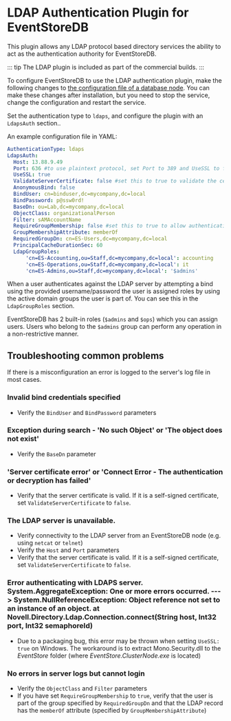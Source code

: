# LDAP Authentication Plugin for EventStoreDB

This plugin allows any LDAP protocol based directory services the ability to act as the authentication authority for EventStoreDB.

::: tip
The LDAP plugin is included as part of the commercial builds.
:::

To configure EventStoreDB to use the LDAP authentication plugin, make the following changes to [the configuration file of a database node](/server/v5/configuration.md). You can make these changes after installation, but you need to stop the service, change the configuration and restart the service.

Set the authentication type to `ldaps`, and configure the plugin with an `LdapsAuth` section..

An example configuration file in YAML:

```yaml
AuthenticationType: ldaps
LdapsAuth:
  Host: 13.88.9.49
  Port: 636 #to use plaintext protocol, set Port to 389 and UseSSL to false 
  UseSSL: true
  ValidateServerCertificate: false #set this to true to validate the certificate chain
  AnonymousBind: false
  BindUser: cn=binduser,dc=mycompany,dc=local
  BindPassword: p@ssw0rd!
  BaseDn: ou=Lab,dc=mycompany,dc=local
  ObjectClass: organizationalPerson
  Filter: sAMAccountName
  RequireGroupMembership: false #set this to true to allow authentication only if the user is a member of the group specified by RequiredGroupDn
  GroupMembershipAttribute: memberOf
  RequiredGroupDn: cn=ES-Users,dc=mycompany,dc=local
  PrincipalCacheDurationSec: 60
  LdapGroupRoles:
      'cn=ES-Accounting,ou=Staff,dc=mycompany,dc=local': accounting
      'cn=ES-Operations,ou=Staff,dc=mycompany,dc=local': it
      'cn=ES-Admins,ou=Staff,dc=mycompany,dc=local': '$admins'
```

When a user authenticates against the LDAP server by attempting a bind using the provided username/password the user is assigned roles by using the active domain groups the user is part of. You can see this in the `LdapGroupRoles` section.

EventStoreDB has 2 built-in roles (`$admins` and `$ops`) which you can assign users. Users who belong to the `$admins` group can perform any operation in a non-restrictive manner.

## Troubleshooting common problems

If there is a misconfiguration an error is logged to the server's log file in most cases.

### Invalid bind credentials specified

-   Verify the `BindUser` and `BindPassword` parameters

### Exception during search - 'No such Object' or 'The object does not exist'

-   Verify the `BaseDn` parameter

### 'Server certificate error' or 'Connect Error - The authentication or decryption has failed'

-   Verify that the server certificate is valid. If it is a self-signed certificate, set `ValidateServerCertificate` to `false`.

### The LDAP server is unavailable.

-   Verify connectivity to the LDAP server from an EventStoreDB node (e.g. using `netcat` or `telnet`)
-   Verify the `Host` and `Port` parameters
-   Verify that the server certificate is valid. If it is a self-signed certificate, set `ValidateServerCertificate` to `false`.

### Error authenticating with LDAPS server. System.AggregateException: One or more errors occurred. ---> System.NullReferenceException: Object reference not set to an instance of an object. at Novell.Directory.Ldap.Connection.connect(String host, Int32 port, Int32 semaphoreId)

-   Due to a packaging bug, this error may be thrown when setting `UseSSL: true` on Windows. The workaround is to extract Mono.Security.dll to the _EventStore_ folder (where _EventStore.ClusterNode.exe_ is located)

### No errors in server logs but cannot login

-   Verify the `ObjectClass` and `Filter` parameters
-   If you have set `RequireGroupMembership` to `true`, verify that the user is part of the group specified by `RequiredGroupDn` and that the LDAP record has the `memberOf` attribute (specified by `GroupMembershipAttribute`)
